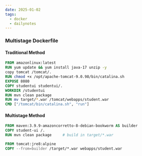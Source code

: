 ```yaml
---
date: 2025-01-02
tags:
  - docker
  - dailynotes
---
```

### Multistage Dockerfile

#### Traditional Method
```Dockerfile
FROM amazonlinux:latest
RUN yum update && yum install java-17 unzip -y
copy tomcat /tomcat/.
RUN chmod +x /opt/apache-tomcat-9.0.98/bin/catalina.sh 
EXPOSE 8080
COPY studentui studentui/.
WORKDIR /studentui
RUN mvn clean package
RUN mv target/*.war /tomcat/webapps/student.war
CMD ["/tomcat/bin/catalina.sh", "run"]
```

#### Multistage Method
```Dockerfile
FROM maven:3.9.9-amazoncorretto-8-debian-bookworm AS builder
COPY student-ui /.
RUN mvn clean package     # build in target/*.war

FROM tomcat:jre8:alpine
COPY --from=builder /target/*.war webapps/student.war
```


